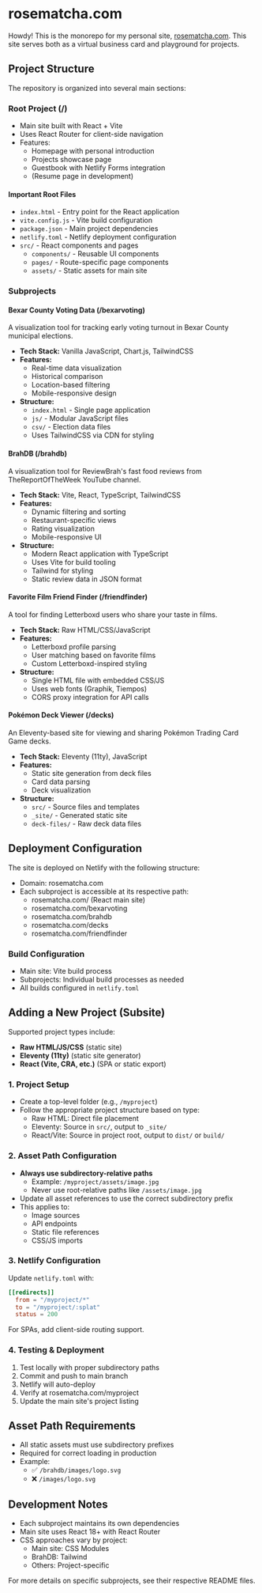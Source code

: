 # rosematcha.com

Howdy! This is the monorepo for my personal site, [rosematcha.com](https://rosematcha.com/). This site serves both as a virtual business card and playground for projects.

## Project Structure

The repository is organized into several main sections:

### Root Project (/)
- Main site built with React + Vite
- Uses React Router for client-side navigation
- Features:
  - Homepage with personal introduction
  - Projects showcase page
  - Guestbook with Netlify Forms integration
  - (Resume page in development)

#### Important Root Files
- `index.html` - Entry point for the React application
- `vite.config.js` - Vite build configuration
- `package.json` - Main project dependencies
- `netlify.toml` - Netlify deployment configuration
- `src/` - React components and pages
  - `components/` - Reusable UI components
  - `pages/` - Route-specific page components
  - `assets/` - Static assets for main site

### Subprojects

#### Bexar County Voting Data (/bexarvoting)
A visualization tool for tracking early voting turnout in Bexar County municipal elections.
- **Tech Stack:** Vanilla JavaScript, Chart.js, TailwindCSS
- **Features:**
  - Real-time data visualization
  - Historical comparison
  - Location-based filtering
  - Mobile-responsive design
- **Structure:**
  - `index.html` - Single page application
  - `js/` - Modular JavaScript files
  - `csv/` - Election data files
  - Uses TailwindCSS via CDN for styling

#### BrahDB (/brahdb)
A visualization tool for ReviewBrah's fast food reviews from TheReportOfTheWeek YouTube channel.
- **Tech Stack:** Vite, React, TypeScript, TailwindCSS
- **Features:**
  - Dynamic filtering and sorting
  - Restaurant-specific views
  - Rating visualization
  - Mobile-responsive UI
- **Structure:**
  - Modern React application with TypeScript
  - Uses Vite for build tooling
  - Tailwind for styling
  - Static review data in JSON format

#### Favorite Film Friend Finder (/friendfinder)
A tool for finding Letterboxd users who share your taste in films.
- **Tech Stack:** Raw HTML/CSS/JavaScript
- **Features:**
  - Letterboxd profile parsing
  - User matching based on favorite films
  - Custom Letterboxd-inspired styling
- **Structure:**
  - Single HTML file with embedded CSS/JS
  - Uses web fonts (Graphik, Tiempos)
  - CORS proxy integration for API calls

#### Pokémon Deck Viewer (/decks)
An Eleventy-based site for viewing and sharing Pokémon Trading Card Game decks.
- **Tech Stack:** Eleventy (11ty), JavaScript
- **Features:**
  - Static site generation from deck files
  - Card data parsing
  - Deck visualization
- **Structure:**
  - `src/` - Source files and templates
  - `_site/` - Generated static site
  - `deck-files/` - Raw deck data files

## Deployment Configuration

The site is deployed on Netlify with the following structure:
- Domain: rosematcha.com
- Each subproject is accessible at its respective path:
  - rosematcha.com/ (React main site)
  - rosematcha.com/bexarvoting
  - rosematcha.com/brahdb
  - rosematcha.com/decks
  - rosematcha.com/friendfinder

### Build Configuration
- Main site: Vite build process
- Subprojects: Individual build processes as needed
- All builds configured in `netlify.toml`

## Adding a New Project (Subsite)

Supported project types include:
- **Raw HTML/JS/CSS** (static site)
- **Eleventy (11ty)** (static site generator)
- **React (Vite, CRA, etc.)** (SPA or static export)

### 1. Project Setup
- Create a top-level folder (e.g., `/myproject`)
- Follow the appropriate project structure based on type:
  - Raw HTML: Direct file placement
  - Eleventy: Source in `src/`, output to `_site/`
  - React/Vite: Source in project root, output to `dist/` or `build/`

### 2. Asset Path Configuration
- **Always use subdirectory-relative paths**
  - Example: `/myproject/assets/image.jpg`
  - Never use root-relative paths like `/assets/image.jpg`
- Update all asset references to use the correct subdirectory prefix
- This applies to:
  - Image sources
  - API endpoints
  - Static file references
  - CSS/JS imports

### 3. Netlify Configuration
Update `netlify.toml` with:
```toml
[[redirects]]
  from = "/myproject/*"
  to = "/myproject/:splat"
  status = 200
```
For SPAs, add client-side routing support.

### 4. Testing & Deployment
1. Test locally with proper subdirectory paths
2. Commit and push to main branch
3. Netlify will auto-deploy
4. Verify at rosematcha.com/myproject
5. Update the main site's project listing

## Asset Path Requirements
- All static assets must use subdirectory prefixes
- Required for correct loading in production
- Example:
  - ✅ `/brahdb/images/logo.svg`
  - ❌ `/images/logo.svg`

## Development Notes
- Each subproject maintains its own dependencies
- Main site uses React 18+ with React Router
- CSS approaches vary by project:
  - Main site: CSS Modules
  - BrahDB: Tailwind
  - Others: Project-specific

For more details on specific subprojects, see their respective README files.